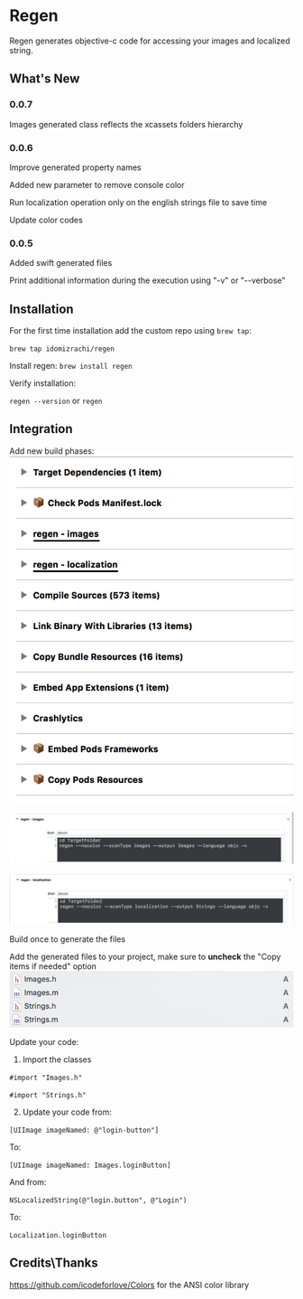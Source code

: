 # Regen
Regen generates objective-c code for accessing your images and localized string.

## What's New
### 0.0.7
Images generated class reflects the xcassets folders hierarchy

### 0.0.6
Improve generated property names

Added new parameter to remove console color

Run localization operation only on the english strings file to save time

Update color codes

### 0.0.5
Added swift generated files

Print additional information during the execution using "-v" or "--verbose"

## Installation

For the first time installation add the custom repo using `brew tap`:

`brew tap idomizrachi/regen`

Install regen:
`brew install regen`

Verify installation:

`regen --version`
or
`regen`

## Integration
Add new build phases:
![alt text](https://raw.githubusercontent.com/idomizrachi/Regen/master/Screenshots/Build%20Phases.png "Build Phases")

![alt text](https://github.com/idomizrachi/Regen/raw/master/Screenshots/Build%20Phase%20-%20images.png "Build Phase - Images")

![alt text](https://github.com/idomizrachi/Regen/raw/master/Screenshots/Build%20Phase%20-%20localization.png "Build Phase - Localization")

Build once to generate the files

Add the generated files to your project, make sure to **uncheck** the "Copy items if needed" option
![alt text](https://raw.githubusercontent.com/idomizrachi/Regen/master/Screenshots/Generated%20files.png "Generated Files")

Update your code:
1. Import the classes

`#import "Images.h"`

`#import "Strings.h"`

2. Update your code from:

`[UIImage imageNamed: @"login-button"]`

To:

`[UIImage imageNamed: Images.loginButton]`

And from:

`NSLocalizedString(@"login.button", @"Login")`

To:

`Localization.loginButton`

## Credits\Thanks
https://github.com/icodeforlove/Colors for the ANSI color library
